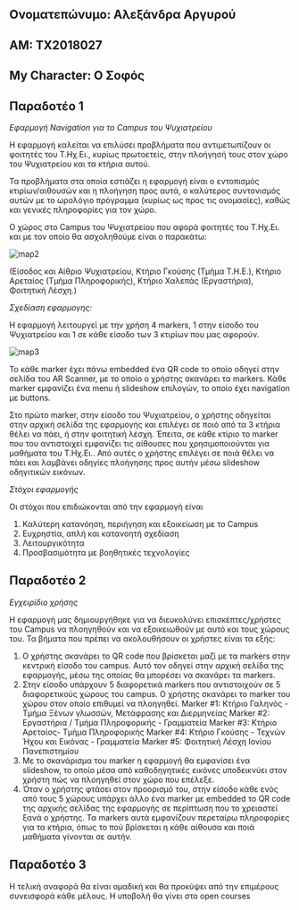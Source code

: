 ## Ονοματεπώνυμο: Αλεξάνδρα Αργυρού
## ΑΜ: ΤΧ2018027
## My Character: Ο Σοφός

## Παραδοτέο 1

*Εφαρμογή Navigation για το Campus του Ψυχιατρείου*

Η εφαρμογή καλείται να επιλύσει προβλήματα που αντιμετωπίζουν οι φοιτητές του Τ.Ηχ.Ει., κυρίως πρωτοετείς, στην πλοήγησή τους στον χώρο του Ψυχιατρείου και τα κτήρια αυτού.

Τα προβλήματα στα οποία εστιάζει η εφαρμογή είναι ο εντοπισμός κτιρίων/αιθουσών και η πλοήγηση προς αυτά, ο καλύτερος συντονισμός αυτών με το ωρολόγιο πρόγραμμα (κυρίως ως προς τις ονομασίες), καθώς και γενικές πληροφορίες για τον χώρο.

Ο χώρος στο Campus του Ψυχιατρείου που αφορά φοιτητές του Τ.Ηχ.Ει. και με τον οποίο θα ασχοληθούμε είναι ο παρακάτω:

![map2](https://user-images.githubusercontent.com/93123676/228939696-d1282502-cbcf-4fcb-a92b-9a6459dbf4f7.jpg)

(Είσοδος και Αίθριο Ψυχιατρείου, Κτήριο Γκούσης (Τμήμα Τ.Η.Ε.), Κτήριο Αρεταίος (Τμήμα Πληροφορικής), Κτήριο Χαλεπάς (Εργαστήρια), Φοιτητική Λέσχη.)

*Σχεδίαση εφαρμογης:*

Η εφαρμογή λειτουργεί με την χρήση 4 markers, 1 στην είσοδο του Ψυχιατρείου και 1 σε κάθε είσοδο των 3 κτιρίων που μας αφορούν.

![map3](https://user-images.githubusercontent.com/93123676/228956648-8fb6b4ff-6752-4a19-bf3c-108e75df4461.jpg)

Το κάθε marker έχει πάνω embedded ένα QR code το οποίο οδηγεί στην σελίδα του AR Scanner, με το οποίο ο χρήστης σκανάρει τα markers. Κάθε marker εμφανίζει ένα menu ή slideshow επιλογών, το οποίο έχει navigation με buttons.

Στο πρώτο marker, στην είσοδο του Ψυχιατρείου, ο χρήστης οδηγείται στην αρχική σελίδα της εφαρμογής και επιλέγει σε ποιό από τα 3 κτήρια θέλει να πάει, ή στην φοιτητική λέσχη. Έπειτα, σε κάθε κτίριο το marker που του αντιστοιχεί εμφανίζει τις αίθουσες που χρησιμοποιούνται για μαθήματα του Τ.Ηχ.Ει.. Από αυτές ο χρήστης επιλέγει σε ποιά θέλει να πάει και λαμβάνει οδηγίες πλοήγησης προς αυτήν μέσω slideshow οδηγιτικών εικόνων.

*Στόχοι εφαρμογής*

Οι στόχοι που επιδιώκονται από την εφαρμογή είναι

1. Καλύτερη κατανόηση, περιήγηση και εξοικείωση με το Campus
2. Ευχρηστία, απλή και κατανοητή σχεδίαση
3. Λειτουργικότητα
4. Προσβασιμότητα με βοηθητικές τεχνολογίες

## Παραδοτέο 2

*Εγχειρίδιο χρήσης*

Η εφαρμογή μας δημιουργήθηκε για να διευκολύνει επισκέπτες/χρήστες του Campus να πλοηγηθούν και να εξοικειωθούν με αυτό και τους χώρους του. 
Τα βήματα που πρέπει να ακολουθήσουν οι χρήστες είναι τα εξής:

1. Ο χρήστης σκανάρει το QR code που βρίσκεται μαζί με τα markers στην κεντρική είσοδο του campus. Αυτό τον οδηγεί στην αρχική σελίδα της εφαρμογής, μέσω της οποίας θα μπορέσει να σκανάρει τα markers.
2. Στην είσοδο υπάρχουν 5 διαφορετικά markers που αντιστοιχούν σε 5 διαφορετικούς χώρους του campus. Ο χρήστης σκανάρει το marker του χώρου στον οποίο επιθυμεί να πλοηγηθεί. 
    Marker #1: Κτήριο Γαληνός - Τμήμα Ξένων γλωσσών, Μετάφρασης και Διερμηνείας
    Marker #2: Εργαστήρια / Τμήμα Πληροφορικής - Γραμματεία
    Marker #3: Κτήριο Αρεταίος- Τμήμα Πληροφορικής
    Marker #4: Κτήριο Γκούσης - Τεχνών Ήχου και Εικόνας - Γραμματεία
    Marker #5: Φοιτητική Λέσχη Ιονίου Πανεπιστημίου
3. Με το σκανάρισμα του marker η εφαρμογή θα εμφανίσει ένα slideshow, το οποίο μέσα από καθοδηγητικές εικόνες υποδεικνύει στον χρήστη πώς να πλοηγηθεί στον χώρο που επέλεξε.
4. Όταν ο χρήστης φτάσει στον προορισμό του, στην είσοδο κάθε ενός από τους 5 χώρους υπάρχει άλλο ένα marker με embedded το QR code της αρχικής σελίδας της εφαρμογής σε περίπτωση που το χρειαστεί ξανά ο χρήστης. Τα markers αυτά εμφανίζουν περεταίρω πληροφορίες για τα κτήρια, όπως το πού βρίσκεται η κάθε αίθουσα και ποιά μαθήματα γίνονται σε αυτήν.


## Παραδοτέο 3


Η τελική αναφορά θα είναι ομαδική και θα προκύψει από την επιμέρους συνεισφορά κάθε μέλους. Η υποβολή θα γίνει στο open courses
